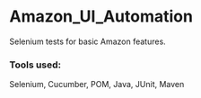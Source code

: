 # Amazon_UI_Automation

Selenium tests for basic Amazon features.

### Tools used: 
Selenium, Cucumber, POM, Java, JUnit, Maven


